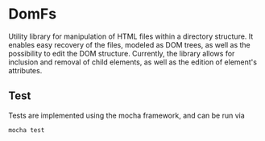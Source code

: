 DomFs
=====

Utility library for manipulation of HTML files within a directory structure.
It enables easy recovery of the files, modeled as DOM trees, as well as the
possibility to edit the DOM structure. Currently, the library allows for
inclusion and removal of child elements, as well as the edition of element's
attributes.

Test
----

Tests are implemented using the mocha framework, and can be run via

```mocha test```
